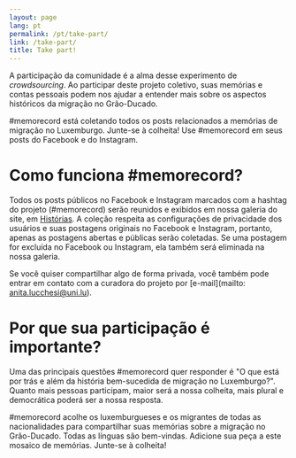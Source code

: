 ```yaml
---
layout: page
lang: pt
permalink: /pt/take-part/
link: /take-part/
title: Take part!
---
```


A participação da comunidade é a alma desse experimento de *crowdsourcing*. Ao participar deste projeto coletivo, suas memórias e contas pessoais podem nos ajudar a entender mais sobre os aspectos históricos da migração no Grão-Ducado.

#memorecord está coletando todos os posts relacionados a memórias de migração no Luxemburgo. Junte-se à colheita! Use #memorecord em seus posts do Facebook e do Instagram.

<!-- more -->

# Como funciona #memorecord?

Todos os posts públicos no Facebook e Instagram marcados com a hashtag do projeto (#memorecord) serão reunidos e exibidos em nossa galeria do site, em [Histórias](https://c2dh.github.io/memorecord/stories/). A coleção respeita as configurações de privacidade dos usuários e suas postagens originais no Facebook e Instagram, portanto, apenas as postagens abertas e públicas serão coletadas. Se uma postagem for excluída no Facebook ou Instagram, ela também será eliminada na nossa galeria.

Se você quiser compartilhar algo de forma privada, você também pode entrar em contato com a curadora do projeto por [e-mail](mailto: anita.lucchesi@uni.lu).

# Por que sua participação é importante?

Uma das principais questões #memorecord quer responder é "O que está por trás e além da história bem-sucedida de migração no Luxemburgo?". Quanto mais pessoas participam, maior será a nossa colheita, mais plural e democrática poderá ser a nossa resposta.

#memorecord acolhe os luxemburgueses e os migrantes de todas as nacionalidades para compartilhar suas memórias sobre a migração no Grão-Ducado. Todas as línguas são bem-vindas. Adicione sua peça a este mosaico de memórias. Junte-se à colheita!

